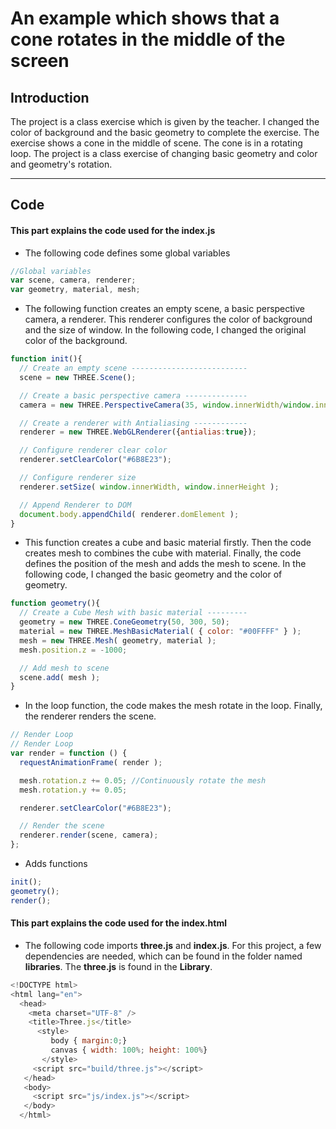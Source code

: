 # An example which shows that a cone rotates in the middle of the screen

## Introduction

The project is a class exercise which is given by the teacher. I changed the color of background and the basic geometry to complete the exercise. The exercise shows a cone in the middle of scene. The cone is in a rotating loop. The project is a class exercise of changing basic geometry and color and geometry's rotation.

---

## Code

#### This part explains the code used for the **index.js**

* The following code defines some global variables

```JavaScript
//Global variables
var scene, camera, renderer;
var geometry, material, mesh;
```

* The following function creates an empty scene, a basic perspective camera, a renderer. This renderer configures the color of background and the size of window. In the following code, I changed the original color of the background.

```JavaScript
function init(){
  // Create an empty scene --------------------------
  scene = new THREE.Scene();

  // Create a basic perspective camera --------------
  camera = new THREE.PerspectiveCamera(35, window.innerWidth/window.innerHeight, 300, 10000 );

  // Create a renderer with Antialiasing ------------
  renderer = new THREE.WebGLRenderer({antialias:true});

  // Configure renderer clear color
  renderer.setClearColor("#6B8E23");

  // Configure renderer size
  renderer.setSize( window.innerWidth, window.innerHeight );

  // Append Renderer to DOM
  document.body.appendChild( renderer.domElement );
}
```

* This function  creates a cube and basic material firstly. Then the code creates mesh to combines the cube with material. Finally, the code defines the position of the mesh and adds the mesh to scene. In the following code, I changed the basic geometry and the color of geometry.

```JavaScript
function geometry(){
  // Create a Cube Mesh with basic material ---------
  geometry = new THREE.ConeGeometry(50, 300, 50);
  material = new THREE.MeshBasicMaterial( { color: "#00FFFF" } );
  mesh = new THREE.Mesh( geometry, material );
  mesh.position.z = -1000;

  // Add mesh to scene
  scene.add( mesh );
}
```

* In the loop function, the code makes the mesh rotate in the loop. Finally, the renderer renders the scene.

```JavaScript
// Render Loop
// Render Loop
var render = function () {
  requestAnimationFrame( render );

  mesh.rotation.z += 0.05; //Continuously rotate the mesh
  mesh.rotation.y += 0.05;

  renderer.setClearColor("#6B8E23");

  // Render the scene
  renderer.render(scene, camera);
};
```

* Adds functions

```JavaScript
init();
geometry();
render();
```

#### This part explains the code used for the **index.html**

* The following code imports **three.js** and **index.js**. For this project, a few dependencies are needed, which can be found in the folder named **libraries**. The **three.js** is found in the **Library**.

```JavaScript
<!DOCTYPE html>
<html lang="en">
  <head>
    <meta charset="UTF-8" />
    <title>Three.js</title>
      <style>
         body { margin:0;}
         canvas { width: 100%; height: 100%}
       </style>
     <script src="build/three.js"></script>
   </head>
   <body>
     <script src="js/index.js"></script>
   </body>
  </html>
  ```
